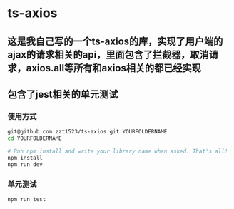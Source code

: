 # ts-axios

## 这是我自己写的一个ts-axios的库，实现了用户端的ajax的请求相关的api，里面包含了拦截器，取消请求，axios.all等所有和axios相关的都已经实现

## 包含了jest相关的单元测试

### 使用方式

```bash
git@github.com:zzt1523/ts-axios.git YOURFOLDERNAME
cd YOURFOLDERNAME

# Run npm install and write your library name when asked. That's all!
npm install
npm run dev
```

### 单元测试

```bash
npm run test
```
